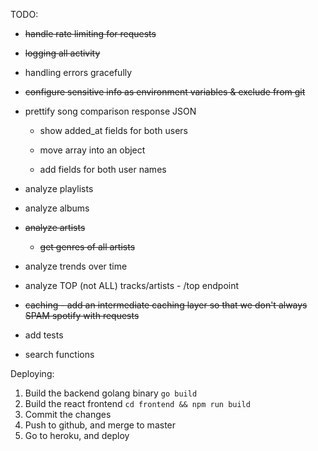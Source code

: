 TODO:

- ~~handle rate limiting for requests~~

- ~~logging all activity~~

- handling errors gracefully

- ~~configure sensitive info as environment variables & exclude from git~~

- prettify song comparison response JSON

	- show added_at fields for both users

	- move array into an object

	- add fields for both user names

- analyze playlists

- analyze albums

- ~~analyze artists~~

    - ~~get genres of all artists~~

- analyze trends over time

- analyze TOP (not ALL) tracks/artists - /top endpoint

- ~~caching - add an intermediate caching layer so that we don't always SPAM spotify with requests~~

- add tests

- search functions

Deploying:
1. Build the backend golang binary `go build`
2. Build the react frontend `cd frontend && npm run build`
3. Commit the changes
4. Push to github, and merge to master
5. Go to heroku, and deploy